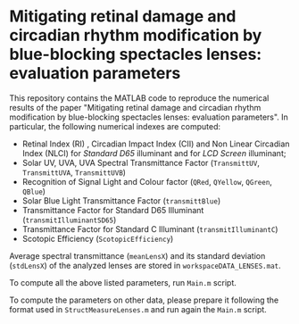 # Mitigating retinal damage and circadian rhythm modification by blue-blocking spectacles lenses: evaluation parameters

This repository contains the MATLAB code to reproduce the numerical results of the paper "Mitigating retinal damage and circadian rhythm modification by blue-blocking spectacles lenses: evaluation parameters".
In particular, the following numerical indexes are computed:
- Retinal Index (RI) , Circadian Impact Index (CII) and Non Linear Circadian Index (NLCI) for _Standard D65_ illuminant and for _LCD Screen_ illuminant;
- Solar UV, UVA, UVA Spectral Transmittance Factor (`TransmittUV`, `TransmittUVA`, `TransmittUVB`)
- Recognition of Signal Light and Colour factor (`QRed`, `QYellow`, `QGreen`, `QBlue`)
- Solar Blue Light Transmittance Factor (`transmittBlue`)
- Transmittance Factor for Standard D65 Illuminant (`transmitIlluminantSD65`)
- Transmittance Factor for Standard C Illuminant (`transmitIlluminantC`)
- Scotopic Efficiency (`ScotopicEfficiency`)

Average spectral transmittance (`meanLensX`) and its standard deviation (`stdLensX`) of the analyzed lenses are stored in `workspaceDATA_LENSES.mat`.

To compute all the above listed parameters, run `Main.m` script.

To compute the parameters on other data, please prepare it following the format used in `StructMeasureLenses.m` and run again the `Main.m` script.
